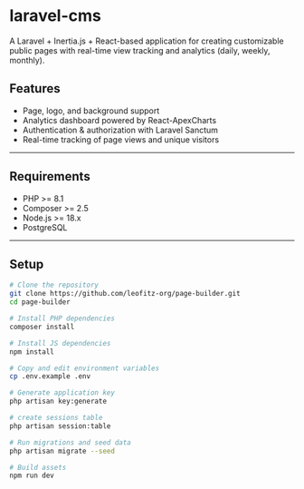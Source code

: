 # laravel-cms


A Laravel + Inertia.js + React-based application for creating customizable public pages with real-time view tracking and analytics (daily, weekly, monthly).

## Features
-  Page, logo, and background support
-  Analytics dashboard powered by React-ApexCharts
-  Authentication & authorization with Laravel Sanctum
-  Real-time tracking of page views and unique visitors

---

## Requirements
- PHP >= 8.1
- Composer >= 2.5
- Node.js >= 18.x
- PostgreSQL

---

## Setup
```bash
# Clone the repository
git clone https://github.com/leofitz-org/page-builder.git
cd page-builder

# Install PHP dependencies
composer install

# Install JS dependencies
npm install

# Copy and edit environment variables
cp .env.example .env

# Generate application key
php artisan key:generate

# create sessions table
php artisan session:table

# Run migrations and seed data
php artisan migrate --seed

# Build assets
npm run dev
